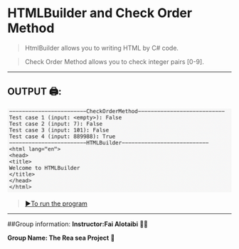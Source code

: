 # HTMLBuilder and Check Order Method

> HtmlBuilder allows you to writing HTML by C# code.

> Check Order Method allows you to check integer pairs [0-9].

---

## OUTPUT 🖨:

![alt text](outputs.png)

> [▶️To run the program](https://paiza.io/projects/e/PBDSK-PD_yWy3VNvRsNTTw?theme=twilight)

---

##Group information:
**Instructor:Fai Alotaibi** 👩‍🏫

 **Group Name: The Rea sea Project** 🌊
